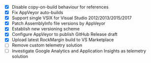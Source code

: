 - [x] Disable copy-on-build behaviour for references
- [x] Fix AppVeyor auto-builds
- [x] Support single VSIX for Visual Studio 2012/2013/2015/2017
- [x] Patch AssemblyInfo file versions by AppVeyor
- [x] Establish new versioning scheme
- [x] Configure AppVeyor to publish GitHub Release draft
- [x] Upload latest RockMargin build to VS Marketplace
- [ ] Remove custom telemetry solution
- [ ] Investigate Google Analytics and Application Insights as telemetry solution
